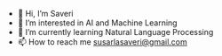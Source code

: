 - 👋 Hi, I’m Saveri
- 👀 I’m interested in AI and Machine Learning
- 🌱 I’m currently learning Natural Language Processing
- 📫 How to reach me susarlasaveri@gmail.com

<!---
saveri1205/saveri1205 is a ✨ special ✨ repository because its `README.md` (this file) appears on your GitHub profile.
You can click the Preview link to take a look at your changes.
--->
